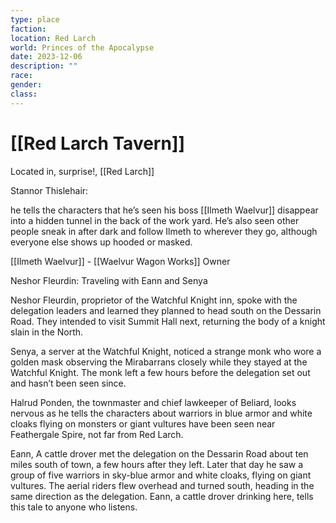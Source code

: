 ```yaml
---
type: place
faction: 
location: Red Larch
world: Princes of the Apocalypse
date: 2023-12-06
description: ""
race: 
gender: 
class:
---
```

# [[Red Larch Tavern]]

Located in, surprise!, [[Red Larch]]

Stannor Thislehair:

he tells the characters that he’s seen his boss [[Ilmeth Waelvur]] disappear into a hidden tunnel in the back of the work yard. He’s also seen other people sneak in after dark and follow Ilmeth to wherever they go, although everyone else shows up hooded or masked.

[[Ilmeth Waelvur]] - [[Waelvur Wagon Works]] Owner

Neshor Fleurdin: Traveling with Eann and Senya

Neshor Fleurdin, proprietor of the Watchful Knight inn, spoke with the delegation leaders and learned they planned to head south on the Dessarin Road. They intended to visit Summit Hall next, returning the body of a knight slain in the North.

Senya, a server at the Watchful Knight, noticed a strange monk who wore a golden mask observing the Mirabarrans closely while they stayed at the Watchful Knight. The monk left a few hours before the delegation set out and hasn’t been seen since.

Halrud Ponden, the townmaster and chief lawkeeper of Beliard, looks nervous as he tells the characters about warriors in blue armor and white cloaks flying on monsters or giant vultures have been seen near Feathergale Spire, not far from Red Larch.

Eann, A cattle drover met the delegation on the Dessarin Road about ten miles south of town, a few hours after they left. Later that day he saw a group of five warriors in sky-blue armor and white cloaks, flying on giant vultures. The aerial riders flew overhead and turned south, heading in the same direction as the delegation. Eann, a cattle drover drinking here, tells this tale to anyone who listens.